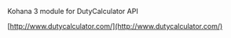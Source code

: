 Kohana 3 module for DutyCalculator API

[http://www.dutycalculator.com/](http://www.dutycalculator.com/)
